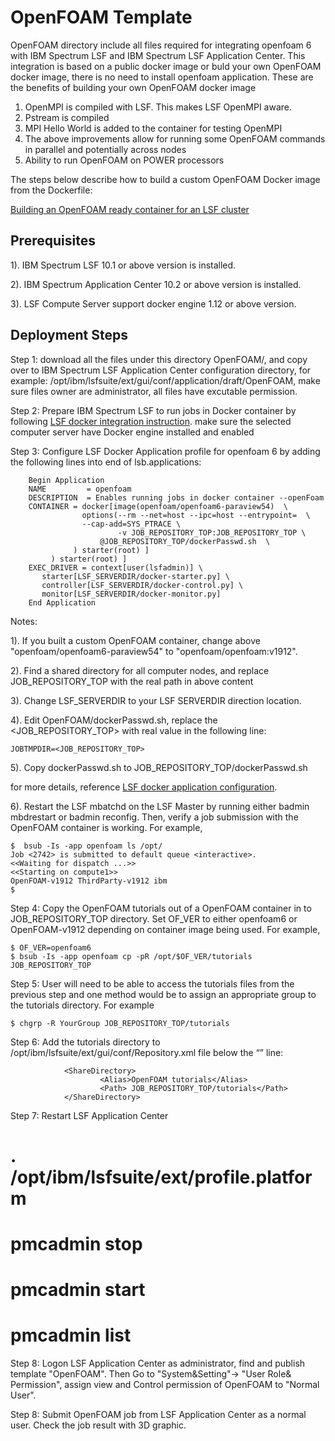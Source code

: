 # OpenFOAM Template
OpenFOAM directory include all files required for integrating openfoam 6 with IBM Spectrum LSF and IBM Spectrum LSF Application Center.
This integration is based on a public docker image or buld your own OpenFOAM docker image, there is no need to install openfoam application. These are the benefits of building your own OpenFOAM docker image
 1) OpenMPI is compiled with LSF.  This makes LSF OpenMPI aware.
 2) Pstream is compiled
 3) MPI Hello World is added to the container for testing OpenMPI
 4) The above improvements allow for running some OpenFOAM commands in parallel and potentially across nodes
 5) Ability to run OpenFOAM on POWER processors
 
 The steps below describe how to build a custom OpenFOAM Docker image from the Dockerfile:
 
 [Building an OpenFOAM ready container for an LSF cluster](https://community.ibm.com/imwuc/blogs/john-welch/2020/02/12/building-an-openfoam-ready-container-for-lsf)

## Prerequisites
1). IBM Spectrum LSF 10.1 or above version is installed.

2). IBM Spectrum Application Center 10.2 or above version is installed.

3). LSF Compute Server support docker engine 1.12 or above version.

## Deployment Steps
Step 1: download all the files under this directory OpenFOAM/,   and copy over to IBM Spectrum LSF Application Center configuration 
        directory, for example:  /opt/ibm/lsfsuite/ext/gui/conf/application/draft/OpenFOAM, make sure files owner are administrator, 
        all files have excutable permission.
        
Step 2: Prepare IBM Spectrum LSF to run jobs in Docker container by following [LSF docker integration instruction]( https://www.ibm.com/support/knowledgecenter/en/SSWRJV_10.1.0/lsf_docker/lsf_docker_prepare.html). make sure the selected computer server have Docker engine installed  and enabled
        
Step 3: Configure LSF Docker Application profile for openfoam 6 by adding the following lines into end of lsb.applications:
        	
        Begin Application
        NAME         = openfoam
        DESCRIPTION  = Enables running jobs in docker container --openFoam
        CONTAINER = docker[image(openfoam/openfoam6-paraview54)  \
                    options(--rm --net=host --ipc=host --entrypoint=  \
		            --cap-add=SYS_PTRACE \
                            -v JOB_REPOSITORY_TOP:JOB_REPOSITORY_TOP \
	                    @JOB_REPOSITORY_TOP/dockerPasswd.sh  \
                  ) starter(root) ]
		     ) starter(root) ]
        EXEC_DRIVER = context[user(lsfadmin)] \
           starter[LSF_SERVERDIR/docker-starter.py] \
           controller[LSF_SERVERDIR/docker-control.py] \
           monitor[LSF_SERVERDIR/docker-monitor.py]
        End Application

 Notes: 
 
 1). If you built a custom OpenFOAM container, change above "openfoam/openfoam6-paraview54" to "openfoam/openfoam:v1912".
 
 2). Find a shared directory for all computer nodes, and replace JOB_REPOSITORY_TOP with the real path in above content 
 
 3). Change LSF_SERVERDIR to your LSF SERVERDIR direction location.
 
 4). Edit OpenFOAM/dockerPasswd.sh, replace the <JOB_REPOSITORY_TOP> with real value in the following line:
 
    JOBTMPDIR=<JOB_REPOSITORY_TOP>
 
 5). Copy dockerPasswd.sh to  JOB_REPOSITORY_TOP/dockerPasswd.sh
	
 for more details, reference [LSF docker application configuration](https://www.ibm.com/support/knowledgecenter/en/SSWRJV_10.1.0/lsf_docker/lsf_docker_config.html). 

 6). Restart the LSF mbatchd on the LSF Master by running either badmin mbdrestart or badmin reconfig. Then, verify a job submission with the OpenFOAM container is working. For example,

    $  bsub -Is -app openfoam ls /opt/
    Job <2742> is submitted to default queue <interactive>.
    <<Waiting for dispatch ...>>
    <<Starting on compute1>>
    OpenFOAM-v1912 ThirdParty-v1912 ibm
    $
    
Step 4: Copy the OpenFOAM tutorials out of a OpenFOAM container in to JOB_REPOSITORY_TOP directory.  Set OF_VER to either openfoam6 or OpenFOAM-v1912 depending on container image being used.   For example,

    $ OF_VER=openfoam6
    $ bsub -Is -app openfoam cp -pR /opt/$OF_VER/tutorials JOB_REPOSITORY_TOP

Step 5: User will need to be able to access the tutorials files from the previous step and one method would be to assign an appropriate group to the tutorials directory.   For example

    $ chgrp -R YourGroup JOB_REPOSITORY_TOP/tutorials

Step 6: Add the tutorials directory to /opt/ibm/lsfsuite/ext/gui/conf/Repository.xml file below the “</Repository>” line:

                <ShareDirectory>
                        <Alias>OpenFOAM tutorials</Alias>
                        <Path> JOB_REPOSITORY_TOP/tutorials</Path>
                </ShareDirectory>

Step 7:	Restart LSF Application Center

# . /opt/ibm/lsfsuite/ext/profile.platform
# pmcadmin stop
# pmcadmin start
# pmcadmin list

        
Step 8: Logon LSF Application Center as administrator,  find and publish template "OpenFOAM". Then  Go to "System&Setting"-> "User Role& Permission", assign view and Control permission of OpenFOAM to "Normal User".

Step 8: Submit OpenFOAM job from LSF Application Center as a normal user.  Check the job result with 3D graphic.

